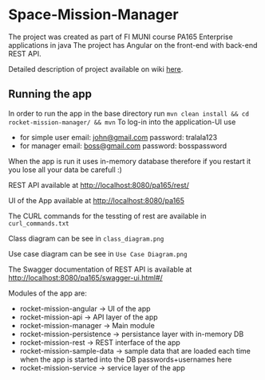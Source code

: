 # Space-Mission-Manager
The project was created as part of FI MUNI course PA165 Enterprise applications in java
The project has Angular on the front-end with back-end REST API.

Detailed description of project available on wiki [here](https://github.com/xkostka2/Space-Mission-Manager/wiki).

## Running the app
In order to run the app in the base directory run `mvn clean install && cd rocket-mission-manager/ && mvn`
To log-in into the application-UI use 
 * for simple user email: john@gmail.com password: tralala123
 * for manager  email: boss@gmail.com password: bosspassword
 
When  the app is run it uses in-memory database therefore if you restart it you lose all your data be carefull :) 

REST API available at [http://localhost:8080/pa165/rest/](http://localhost:8080/pa165/rest/)

UI of the App available at [http://localhost:8080/pa165](http://localhost:8080/pa165)

The CURL commands for the tessting of rest are available in `curl_commands.txt`

Class diagram can be see in `class_diagram.png`

Use case diagram can be see in `Use Case Diagram.png`

The Swagger documentation of REST API is available at [http://localhost:8080/pa165/swagger-ui.html#/](http://localhost:8080/pa165/swagger-ui.html#/)

Modules of the app are: 
* rocket-mission-angular -> UI of the app
* rocket-mission-api -> API layer of the app
* rocket-mission-manager -> Main module
* rocket-mission-persistence -> persistance layer with in-memory DB 
* rocket-mission-rest -> REST interface of the app
* rocket-mission-sample-data -> sample data that are loaded each time when the app is started into the DB passwords+usernames here
* rocket-mission-service -> service layer of the app

